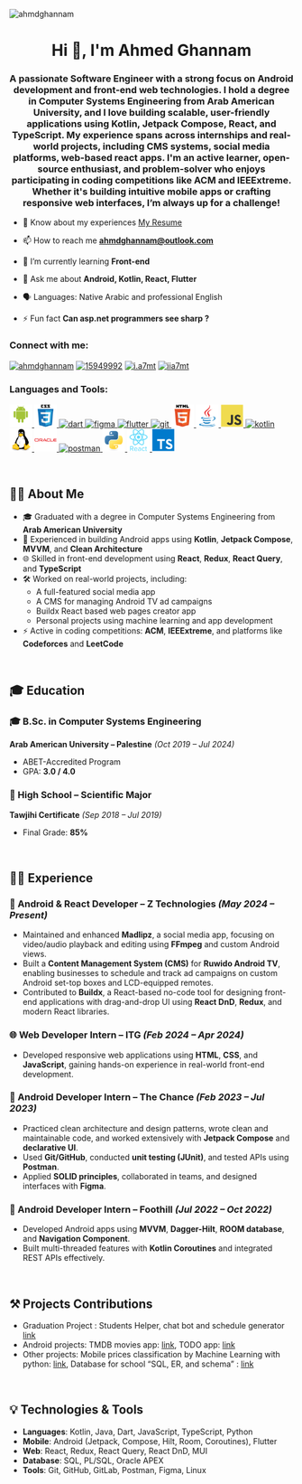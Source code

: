 <p align="left"> <img src="https://komarev.com/ghpvc/?username=ahmdghannam&label=Profile%20views&color=0e75b6&style=flat" alt="ahmdghannam" /> </p>
<h1 align="center">Hi 👋, I'm Ahmed Ghannam</h1>
<h3 align="center"> A passionate Software Engineer with a strong focus on Android development and front-end web technologies. I hold a degree in Computer Systems Engineering from Arab American University, and I love building scalable, user-friendly applications using Kotlin, Jetpack Compose, React, and TypeScript. My experience spans across internships and real-world projects, including CMS systems, social media platforms, web-based react apps. I'm an active learner, open-source enthusiast, and problem-solver who enjoys participating in coding competitions like ACM and IEEExtreme. Whether it's building intuitive mobile apps or crafting responsive web interfaces, I’m always up for a challenge!</h3>

- 📄 Know about my experiences [My Resume](https://docs.google.com/document/d/18XRX5BWbEzHA2TwJ_OGmkzfD3SLxOB2IQtTnpm8Q57g/edit?usp=sharing)

- 📫 How to reach me **ahmdghannam@outlook.com**

- 🌱 I’m currently learning **Front-end**

- 💬 Ask me about **Android, Kotlin, React, Flutter**

- 🗣️ Languages: Native Arabic and professional English

- ⚡ Fun fact **Can asp.net programmers see sharp ?**

<h3 align="left">Connect with me:</h3>
<p align="left">
<a href="https://linkedin.com/in/ahmdghannam" target="blank"><img align="center" src="https://raw.githubusercontent.com/rahuldkjain/github-profile-readme-generator/master/src/images/icons/Social/linked-in-alt.svg" alt="ahmdghannam" height="30" width="40" /></a>
<a href="https://stackoverflow.com/users/15949992" target="blank"><img align="center" src="https://raw.githubusercontent.com/rahuldkjain/github-profile-readme-generator/master/src/images/icons/Social/stack-overflow.svg" alt="15949992" height="30" width="40" /></a>
<a href="https://codeforces.com/profile/i.a7mt" target="blank"><img align="center" src="https://raw.githubusercontent.com/rahuldkjain/github-profile-readme-generator/master/src/images/icons/Social/codeforces.svg" alt="i.a7mt" height="30" width="40" /></a>
<a href="https://www.leetcode.com/iia7mt" target="blank"><img align="center" src="https://raw.githubusercontent.com/rahuldkjain/github-profile-readme-generator/master/src/images/icons/Social/leet-code.svg" alt="iia7mt" height="30" width="40" /></a>
</p>

<h3 align="left">Languages and Tools:</h3>
<p align="left"> <a href="https://developer.android.com" target="_blank" rel="noreferrer"> <img src="https://raw.githubusercontent.com/devicons/devicon/master/icons/android/android-original-wordmark.svg" alt="android" width="40" height="40"/> </a> <a href="https://www.w3schools.com/css/" target="_blank" rel="noreferrer"> <img src="https://raw.githubusercontent.com/devicons/devicon/master/icons/css3/css3-original-wordmark.svg" alt="css3" width="40" height="40"/> </a> <a href="https://dart.dev" target="_blank" rel="noreferrer"> <img src="https://www.vectorlogo.zone/logos/dartlang/dartlang-icon.svg" alt="dart" width="40" height="40"/> </a> <a href="https://www.figma.com/" target="_blank" rel="noreferrer"> <img src="https://www.vectorlogo.zone/logos/figma/figma-icon.svg" alt="figma" width="40" height="40"/> </a> <a href="https://flutter.dev" target="_blank" rel="noreferrer"> <img src="https://www.vectorlogo.zone/logos/flutterio/flutterio-icon.svg" alt="flutter" width="40" height="40"/> </a> <a href="https://git-scm.com/" target="_blank" rel="noreferrer"> <img src="https://www.vectorlogo.zone/logos/git-scm/git-scm-icon.svg" alt="git" width="40" height="40"/> </a> <a href="https://www.w3.org/html/" target="_blank" rel="noreferrer"> <img src="https://raw.githubusercontent.com/devicons/devicon/master/icons/html5/html5-original-wordmark.svg" alt="html5" width="40" height="40"/> </a> <a href="https://www.java.com" target="_blank" rel="noreferrer"> <img src="https://raw.githubusercontent.com/devicons/devicon/master/icons/java/java-original.svg" alt="java" width="40" height="40"/> </a> <a href="https://developer.mozilla.org/en-US/docs/Web/JavaScript" target="_blank" rel="noreferrer"> <img src="https://raw.githubusercontent.com/devicons/devicon/master/icons/javascript/javascript-original.svg" alt="javascript" width="40" height="40"/> </a> <a href="https://kotlinlang.org" target="_blank" rel="noreferrer"> <img src="https://www.vectorlogo.zone/logos/kotlinlang/kotlinlang-icon.svg" alt="kotlin" width="40" height="40"/> </a> <a href="https://www.linux.org/" target="_blank" rel="noreferrer"> <img src="https://raw.githubusercontent.com/devicons/devicon/master/icons/linux/linux-original.svg" alt="linux" width="40" height="40"/> </a> <a href="https://www.oracle.com/" target="_blank" rel="noreferrer"> <img src="https://raw.githubusercontent.com/devicons/devicon/master/icons/oracle/oracle-original.svg" alt="oracle" width="40" height="40"/> </a> <a href="https://postman.com" target="_blank" rel="noreferrer"> <img src="https://www.vectorlogo.zone/logos/getpostman/getpostman-icon.svg" alt="postman" width="40" height="40"/> </a> <a href="https://www.python.org" target="_blank" rel="noreferrer"> <img src="https://raw.githubusercontent.com/devicons/devicon/master/icons/python/python-original.svg" alt="python" width="40" height="40"/> </a> <a href="https://reactjs.org/" target="_blank" rel="noreferrer"> <img src="https://raw.githubusercontent.com/devicons/devicon/master/icons/react/react-original-wordmark.svg" alt="react" width="40" height="40"/> </a> <a href="https://www.typescriptlang.org/" target="_blank" rel="noreferrer"> <img src="https://raw.githubusercontent.com/devicons/devicon/master/icons/typescript/typescript-original.svg" alt="typescript" width="40" height="40"/> </a> </p>
  <br>
  
  ## 👨‍💻 About Me

- 🎓 Graduated with a degree in Computer Systems Engineering from **Arab American University**
- 📱 Experienced in building Android apps using **Kotlin**, **Jetpack Compose**, **MVVM**, and **Clean Architecture**
- 🌐 Skilled in front-end development using **React**, **Redux**, **React Query**, and **TypeScript**
- 🛠️ Worked on real-world projects, including:
  - A full-featured social media app
  - A CMS for managing Android TV ad campaigns
  - Buildx React based web pages creator app
  - Personal projects using machine learning and app development
- ⚡ Active in coding competitions: **ACM**, **IEEExtreme**, and platforms like **Codeforces** and **LeetCode**
<br>

## 🎓 Education

### 🎓 B.Sc. in Computer Systems Engineering  
**Arab American University – Palestine** _(Oct 2019 – Jul 2024)_  
- ABET-Accredited Program  
- GPA: **3.0 / 4.0**

### 🏫 High School – Scientific Major  
**Tawjihi Certificate** _(Sep 2018 – Jul 2019)_  
- Final Grade: **85%**
<br>

## 🧑‍💼 Experience

### 📱 Android & React Developer – Z Technologies _(May 2024 – Present)_
- Maintained and enhanced **Madlipz**, a social media app, focusing on video/audio playback and editing using **FFmpeg** and custom Android views.
- Built a **Content Management System (CMS)** for **Ruwido Android TV**, enabling businesses to schedule and track ad campaigns on custom Android set-top boxes and LCD-equipped remotes.
- Contributed to **Buildx**, a React-based no-code tool for designing front-end applications with drag-and-drop UI using **React DnD**, **Redux**, and modern React libraries.

### 🌐 Web Developer Intern – ITG _(Feb 2024 – Apr 2024)_
- Developed responsive web applications using **HTML**, **CSS**, and **JavaScript**, gaining hands-on experience in real-world front-end development.

### 🤖 Android Developer Intern – The Chance _(Feb 2023 – Jul 2023)_
- Practiced clean architecture and design patterns, wrote clean and maintainable code, and worked extensively with **Jetpack Compose** and **declarative UI**.
- Used **Git/GitHub**, conducted **unit testing (JUnit)**, and tested APIs using **Postman**.
- Applied **SOLID principles**, collaborated in teams, and designed interfaces with **Figma**.

### 📲 Android Developer Intern – Foothill _(Jul 2022 – Oct 2022)_
- Developed Android apps using **MVVM**, **Dagger-Hilt**, **ROOM database**, and **Navigation Component**.
- Built multi-threaded features with **Kotlin Coroutines** and integrated REST APIs effectively.
<br>

## ⚒️ Projects Contributions 
- Graduation Project : Students Helper, chat bot and schedule generator [link](https://github.com/ahmdghannam/senior_project) 
- Android projects:  TMDB movies app: [link](https://github.com/team-chocolate-cake/MovieApp), TODO app: [link](https://github.com/team-chocolate-cake/My-Team-TODO) 
- Other projects: Mobile prices classification by Machine Learning with python: [link](https://github.com/M7mdNassar/Mobile-Price-Classification), Database for school “SQL, ER, and schema” : [link](https://github.com/ahmdghannam/database-of-school)
<br>

## 💡 Technologies & Tools

- **Languages**: Kotlin, Java, Dart, JavaScript, TypeScript, Python
- **Mobile**: Android (Jetpack, Compose, Hilt, Room, Coroutines), Flutter
- **Web**: React, Redux, React Query, React DnD, MUI
- **Database**: SQL, PL/SQL, Oracle APEX
- **Tools**: Git, GitHub, GitLab, Postman, Figma, Linux

